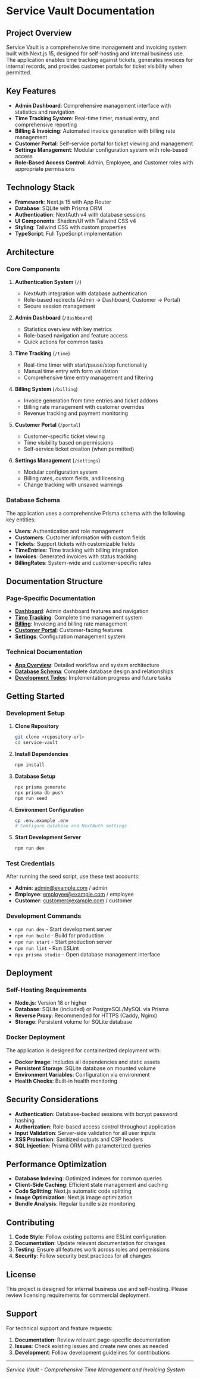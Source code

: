 # Service Vault Documentation

## Project Overview

Service Vault is a comprehensive time management and invoicing system built with Next.js 15, designed for self-hosting and internal business use. The application enables time tracking against tickets, generates invoices for internal records, and provides customer portals for ticket visibility when permitted.

## Key Features

- **Admin Dashboard**: Comprehensive management interface with statistics and navigation
- **Time Tracking System**: Real-time timer, manual entry, and comprehensive reporting
- **Billing & Invoicing**: Automated invoice generation with billing rate management
- **Customer Portal**: Self-service portal for ticket viewing and management
- **Settings Management**: Modular configuration system with role-based access
- **Role-Based Access Control**: Admin, Employee, and Customer roles with appropriate permissions

## Technology Stack

- **Framework**: Next.js 15 with App Router
- **Database**: SQLite with Prisma ORM
- **Authentication**: NextAuth v4 with database sessions
- **UI Components**: Shadcn/UI with Tailwind CSS v4
- **Styling**: Tailwind CSS with custom properties
- **TypeScript**: Full TypeScript implementation

## Architecture

### Core Components

1. **Authentication System** (`/`)
   - NextAuth integration with database authentication
   - Role-based redirects (Admin → Dashboard, Customer → Portal)
   - Secure session management

2. **Admin Dashboard** (`/dashboard`)
   - Statistics overview with key metrics
   - Role-based navigation and feature access
   - Quick actions for common tasks

3. **Time Tracking** (`/time`)
   - Real-time timer with start/pause/stop functionality
   - Manual time entry with form validation
   - Comprehensive time entry management and filtering

4. **Billing System** (`/billing`)
   - Invoice generation from time entries and ticket addons
   - Billing rate management with customer overrides
   - Revenue tracking and payment monitoring

5. **Customer Portal** (`/portal`)
   - Customer-specific ticket viewing
   - Time visibility based on permissions
   - Self-service ticket creation (when permitted)

6. **Settings Management** (`/settings`)
   - Modular configuration system
   - Billing rates, custom fields, and licensing
   - Change tracking with unsaved warnings

### Database Schema

The application uses a comprehensive Prisma schema with the following key entities:

- **Users**: Authentication and role management
- **Customers**: Customer information with custom fields
- **Tickets**: Support tickets with customizable fields
- **TimeEntries**: Time tracking with billing integration
- **Invoices**: Generated invoices with status tracking
- **BillingRates**: System-wide and customer-specific rates

## Documentation Structure

### Page-Specific Documentation

- **[Dashboard](./pages/dashboard.md)**: Admin dashboard features and navigation
- **[Time Tracking](./pages/time-tracking.md)**: Complete time management system
- **[Billing](./pages/billing.md)**: Invoicing and billing rate management
- **[Customer Portal](./pages/customer-portal.md)**: Customer-facing features
- **[Settings](./pages/settings.md)**: Configuration management system

### Technical Documentation

- **[App Overview](./app-overview.md)**: Detailed workflow and system architecture
- **[Database Schema](./database-schema.md)**: Complete database design and relationships
- **[Development Todos](./todos.md)**: Implementation progress and future tasks

## Getting Started

### Development Setup

1. **Clone Repository**
   ```bash
   git clone <repository-url>
   cd service-vault
   ```

2. **Install Dependencies**
   ```bash
   npm install
   ```

3. **Database Setup**
   ```bash
   npx prisma generate
   npx prisma db push
   npm run seed
   ```

4. **Environment Configuration**
   ```bash
   cp .env.example .env
   # Configure database and NextAuth settings
   ```

5. **Start Development Server**
   ```bash
   npm run dev
   ```

### Test Credentials

After running the seed script, use these test accounts:

- **Admin**: admin@example.com / admin
- **Employee**: employee@example.com / employee  
- **Customer**: customer@example.com / customer

### Development Commands

- `npm run dev` - Start development server
- `npm run build` - Build for production
- `npm run start` - Start production server
- `npm run lint` - Run ESLint
- `npx prisma studio` - Open database management interface

## Deployment

### Self-Hosting Requirements

- **Node.js**: Version 18 or higher
- **Database**: SQLite (included) or PostgreSQL/MySQL via Prisma
- **Reverse Proxy**: Recommended for HTTPS (Caddy, Nginx)
- **Storage**: Persistent volume for SQLite database

### Docker Deployment

The application is designed for containerized deployment with:

- **Docker Image**: Includes all dependencies and static assets
- **Persistent Storage**: SQLite database on mounted volume
- **Environment Variables**: Configuration via environment
- **Health Checks**: Built-in health monitoring

## Security Considerations

- **Authentication**: Database-backed sessions with bcrypt password hashing
- **Authorization**: Role-based access control throughout application
- **Input Validation**: Server-side validation for all user inputs
- **XSS Protection**: Sanitized outputs and CSP headers
- **SQL Injection**: Prisma ORM with parameterized queries

## Performance Optimization

- **Database Indexing**: Optimized indexes for common queries
- **Client-Side Caching**: Efficient state management and caching
- **Code Splitting**: Next.js automatic code splitting
- **Image Optimization**: Next.js image optimization
- **Bundle Analysis**: Regular bundle size monitoring

## Contributing

1. **Code Style**: Follow existing patterns and ESLint configuration
2. **Documentation**: Update relevant documentation for changes
3. **Testing**: Ensure all features work across roles and permissions
4. **Security**: Follow security best practices for all changes

## License

This project is designed for internal business use and self-hosting. Please review licensing requirements for commercial deployment.

## Support

For technical support and feature requests:

1. **Documentation**: Review relevant page-specific documentation
2. **Issues**: Check existing issues and create new ones as needed
3. **Development**: Follow development guidelines for contributions

---

*Service Vault - Comprehensive Time Management and Invoicing System*